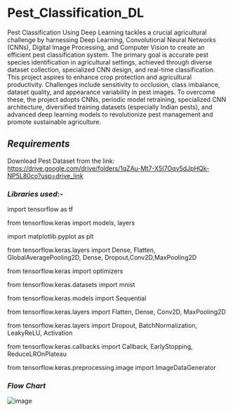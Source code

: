 # Pest_Classification_DL

Pest Classification Using Deep Learning tackles a crucial agricultural challenge by harnessing Deep 
Learning, Convolutional Neural Networks (CNNs), Digital Image Processing, and Computer Vision to 
create an efficient pest classification system. The primary goal is accurate pest species identification in 
agricultural settings, achieved through diverse dataset collection, specialized CNN design, and real-time 
classification. This project aspires to enhance crop protection and agricultural productivity. Challenges 
include sensitivity to occlusion, class imbalance, dataset quality, and appearance variability in pest 
images. To overcome these, the project adopts CNNs, periodic model retraining, specialized CNN 
architecture, diversified training datasets (especially Indian pests), and advanced deep learning models 
to revolutionize pest management and promote sustainable agriculture.

## *Requirements*

Download Pest Dataset from the link: https://drive.google.com/drive/folders/1qZAu-Mt7-X5I7Oqv5dJpHQk-NP5L80co?usp=drive_link

### *Libraries used*:- 

import tensorflow as tf

from tensorflow.keras import models, layers

import matplotlib.pyplot as plt

from tensorflow.keras.layers import Dense, Flatten, GlobalAveragePooling2D, Dense, Dropout,Conv2D,MaxPooling2D

from tensorflow.keras import optimizers

from tensorflow.keras.datasets import mnist

from tensorflow.keras.models import Sequential

from tensorflow.keras.layers import Flatten, Dense, Conv2D, MaxPooling2D

from tensorflow.keras.layers import Dropout, BatchNormalization, LeakyReLU, Activation

from tensorflow.keras.callbacks import Callback, EarlyStopping, ReduceLROnPlateau

from tensorflow.keras.preprocessing.image import ImageDataGenerator

### *Flow Chart* 

![image](https://github.com/damduyr/Pest_Classification_DL/assets/114305300/a5d8fc96-ad79-48a6-aaf5-48839b6b4d42)


